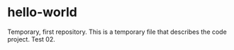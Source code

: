 # hello-world
Temporary, first repository.
This is a temporary file that describes the code project.
Test 02.
